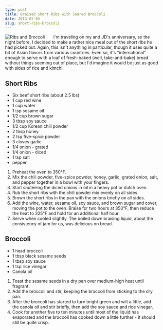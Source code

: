 ```yaml
---
type: post
title: Braised Short Ribs with Seared Broccoli
date: 2013-05-05
slug: short-ribs-broccoli
---
```


<img alt="Ribs and Broccoli" src="/assets/recipes/ribs-broccoli.png" style="float:left;margin-right:2em" />
I'm traveling on my and JD's anniversary, so the night before, I decided to make a rather nice meal out of the short ribs he had picked out.  Again, this isn't anything in particular, though it uses quite a bit of Asian flavors from various countries.  Even so, it's "international" enough to serve with a loaf of fresh-baked (well, take-and-bake) bread without things seeming out of place, but I'd imagine it would be just as good with sides of rice and kimchi.

## Short Ribs

* Six beef short ribs (about 2.5 lbs)
* 1 cup red wine
* 1 cup water
* 1 tsp sesame oil
* 1/2 cup brown sugar
* 3 tbsp soy sauce
* 1/2 cup Korean chili powder
* 2 tbsp honey
* 2 tsp five-spice powder
* 3 cloves garlic
* 1/4 onion - grated
* 1/4 onion - diced
* 1 tsp salt
* pepper

1. Preheat the oven to 350&deg;F.
2. Mix the chili powder, five-spice powder, honey, garlic, grated onion, salt, and pepper together in a bowl with your fingers.
3. Start saut&eacute;eing the diced onions in oil in a heavy pot or dutch oven.
4. Rub the short ribs with the chili powder mix evenly on all sides.
5. Brown the short ribs in the pan with the onions briefly on all sides.
6. Add the wine, water, sesame oil, soy sauce, and brown sugar and cover, moving the pot to the oven.  Braise for two hours at 350&deg;F, then reduce the heat to 325&deg;F and hold for an additional half hour.
7. Serve when cooled slightly.  The boiled down braising liquid, about the consistency of jam for us, was delicious on bread.

## Broccoli

* 1 head broccoli
* 1 tbsp black sesame seeds
* 1 tbsp soy sauce
* 1 tsp rice vinegar
* Canola oil

1. Toast the sesame seeds in a dry pan over medium-high heat until fragrant.
2. Add the broccoli and stir, keeping the broccoli from sticking to the dry pan.
3. After the broccoli has started to turn bright green and wilt a little, add the canola oil and stir briefly, then add the soy sauce and rice vinegar.
4. Cook for another five to ten minutes until most of the liquid has evaporated and the broccoli has cooked down a little further - it should still be quite crisp.
